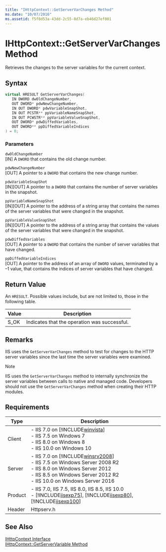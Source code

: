 ```yaml
---
title: "IHttpContext::GetServerVarChanges Method"
ms.date: "10/07/2016"
ms.assetid: f5f8d53a-43dd-2c55-8d7a-eb46d27ef001
---
```

# IHttpContext::GetServerVarChanges Method
Retrieves the changes to the server variables for the current context.  
  
## Syntax  
  
```cpp  
virtual HRESULT GetServerVarChanges(  
   IN DWORD dwOldChangeNumber,  
   OUT DWORD* pdwNewChangeNumber,  
   IN OUT DWORD* pdwVariableSnapShot,  
   IN OUT PCSTR** ppVariableNameSnapShot,  
   IN OUT PCWSTR** ppVariableValueSnapShot,  
   OUT DWORD* pdwDiffedVariables,  
   OUT DWORD** ppDiffedVariableIndices  
) = 0;  
```  
  
### Parameters  
 `dwOldChangeNumber`  
 [IN] A `DWORD` that contains the old change number.  
  
 `pdwNewChangeNumber`  
 [OUT] A pointer to a `DWORD` that contains the new change number.  
  
 `pdwVariableSnapShot`  
 [IN][OUT] A pointer to a `DWORD` that contains the number of server variables in the snapshot.  
  
 `ppVariableNameSnapShot`  
 [IN][OUT] A pointer to the address of a string array that contains the names of the server variables that were changed in the snapshot.  
  
 `ppVariableValueSnapShot`  
 [IN][OUT] A pointer to the address of a string array that contains the values of the server variables that were changed in the snapshot.  
  
 `pdwDiffedVariables`  
 [OUT] A pointer to a `DWORD` that contains the number of server variables that have changed.  
  
 `ppDiffedVariableIndices`  
 [OUT] A pointer to the address of an array of `DWORD` values, terminated by a –1 value, that contains the indices of server variables that have changed.  
  
## Return Value  
 An `HRESULT`. Possible values include, but are not limited to, those in the following table.  
  
|Value|Description|  
|-----------|-----------------|  
|S_OK|Indicates that the operation was successful.|  
  
## Remarks  
 IIS uses the `GetServerVarChanges` method to test for changes to the HTTP server variables since the last time the server variables were examined.  
  
> [!NOTE]
>  IIS uses the `GetServerVarChanges` method to internally synchronize the server variables between calls to native and managed code. Developers should not use the `GetServerVarChanges` method when creating their HTTP modules.  
  
## Requirements  
  
|Type|Description|  
|----------|-----------------|  
|Client|-   IIS 7.0 on [!INCLUDE[winvista](../../wmi-provider/includes/winvista-md.md)]<br />-   IIS 7.5 on Windows 7<br />-   IIS 8.0 on Windows 8<br />-   IIS 10.0 on Windows 10|  
|Server|-   IIS 7.0 on [!INCLUDE[winsrv2008](../../wmi-provider/includes/winsrv2008-md.md)]<br />-   IIS 7.5 on Windows Server 2008 R2<br />-   IIS 8.0 on Windows Server 2012<br />-   IIS 8.5 on Windows Server 2012 R2<br />-   IIS 10.0 on Windows Server 2016|  
|Product|-   IIS 7.0, IIS 7.5, IIS 8.0, IIS 8.5, IIS 10.0<br />-   [!INCLUDE[iisexp75](../../web-development-reference/native-code-api-reference/includes/iisexp75-md.md)], [!INCLUDE[iisexp80](../../web-development-reference/native-code-api-reference/includes/iisexp80-md.md)], [!INCLUDE[iisexp100](../../web-development-reference/native-code-api-reference/includes/iisexp100-md.md)]|  
|Header|Httpserv.h|  
  
## See Also  
 [IHttpContext Interface](../../web-development-reference\native-code-api-reference/ihttpcontext-interface.md)   
 [IHttpContext::GetServerVariable Method](../../web-development-reference\native-code-api-reference/ihttpcontext-getservervariable-method.md)